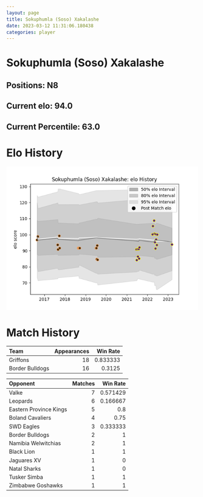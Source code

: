 ```yaml
---  
layout: page  
title: Sokuphumla (Soso) Xakalashe  
date: 2023-03-12 11:31:06.180438  
categories: player  
---
```

# Sokuphumla (Soso) Xakalashe

## Positions: N8

## Current elo: 94.0

## Current Percentile: 63.0

# Elo History


![elo history](history_Sokuphumla(Soso)Xakalashe.png)
# Match History


| Team            |   Appearances |   Win Rate |
|:----------------|--------------:|-----------:|
| Griffons        |            18 |   0.833333 |
| Border Bulldogs |            16 |   0.3125   |

| Opponent               |   Matches |   Win Rate |
|:-----------------------|----------:|-----------:|
| Valke                  |         7 |   0.571429 |
| Leopards               |         6 |   0.166667 |
| Eastern Province Kings |         5 |   0.8      |
| Boland Cavaliers       |         4 |   0.75     |
| SWD Eagles             |         3 |   0.333333 |
| Border Bulldogs        |         2 |   1        |
| Namibia Welwitchias    |         2 |   1        |
| Black Lion             |         1 |   1        |
| Jaguares XV            |         1 |   0        |
| Natal Sharks           |         1 |   0        |
| Tusker Simba           |         1 |   1        |
| Zimbabwe Goshawks      |         1 |   1        |